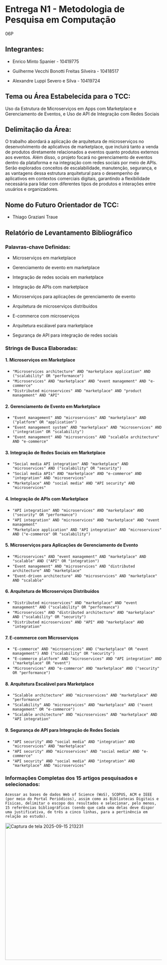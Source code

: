 # Entrega N1 - Metodologia de Pesquisa em Computação

06P

## Integrantes:

- Enrico Minto Spanier - 10419775

- Guilherme Vecchi Bonotti Freitas Silveira - 10418517

- Alexandre Luppi Severo e Silva - 10419724

## Tema ou Área Estabelecida para o TCC:

Uso da Estrutura de Microserviços em Apps com Marketplace e Gerenciamento de Eventos, e Uso de API de Integração com Redes Sociais

## Delimitação da Área:
O trabalho abordará a aplicação de arquitetura de microserviços no desenvolvimento de aplicativos de marketplace, que incluirá tanto a venda de produtos diretamente relacionados a eventos quanto produtos externos aos eventos. Além disso, o projeto focará no gerenciamento de eventos dentro da plataforma e na integração com redes sociais por meio de APIs. Serão explorados conceitos de escalabilidade, manutenção, segurança, e as vantagens dessa estrutura arquitetural para o desempenho de aplicativos em contextos comerciais digitais, garantindo a flexibilidade necessária para lidar com diferentes tipos de produtos e interações entre usuários e organizadores.

## Nome do Futuro Orientador de TCC:

- Thiago Graziani Traue

## Relatório de Levantamento Bibliográfico
### Palavras-chave Definidas:
- Microserviços em marketplace

- Gerenciamento de evento em marketplace

- Integração de redes sociais em marketplace
  
- Integração de APIs com marketplace

- Microserviços para aplicações de gerenciamento de evento

- Arquitetura de microserviços distribuídos

- E-commerce com microserviços

- Arquitetura escálavel para marketplace

- Segurança de API para integração de redes sociais

### Strings de Busca Elaboradas:

#### 1. Microserviços em Marketplace
- `"Microservices architecture" AND "marketplace application" AND ("scalability" OR "performance")`
- `"Microservices" AND "marketplace" AND "event management" AND "e-commerce"`
- `"Distributed microservices" AND "marketplace" AND "product management" AND "API"`

#### 2. Gerenciamento de Evento em Marketplace
- `"Event management" AND "microservices" AND "marketplace" AND ("platform" OR "application")`
- `"Event management system" AND "marketplace" AND "microservices" AND ("integration" OR "scalability")`
- `"Event management" AND "microservices" AND "scalable architecture" AND "e-commerce"`

#### 3. Integração de Redes Sociais em Marketplace
- `"Social media API integration" AND "marketplace" AND "microservices" AND ("scalability" OR "security")`
- `"Social media APIs" AND "marketplace" AND "e-commerce" AND "integration" AND "microservices"`
- `"Marketplace" AND "social media" AND "API security" AND "microservices"`

#### 4. Integração de APIs com Marketplace
- `"API integration" AND "microservices" AND "marketplace" AND ("security" OR "performance")`
- `"API integration" AND "microservices" AND "marketplace" AND "event management"`
- `"Marketplace application" AND "API integration" AND "microservices" AND ("e-commerce" OR "scalability")`

#### 5. Microserviços para Aplicações de Gerenciamento de Evento
- `"Microservices" AND "event management" AND "marketplace" AND "scalable" AND ("API" OR "integration")`
- `"Event management" AND "microservices" AND "distributed architecture" AND "marketplace"`
- `"Event-driven architecture" AND "microservices" AND "marketplace" AND "scalable"`

#### 6. Arquitetura de Microserviços Distribuídos
- `"Distributed microservices" AND "marketplace" AND "event management" AND ("scalability" OR "performance")`
- `"Microservices" AND "distributed architecture" AND "marketplace" AND ("scalability" OR "security")`
- `"Distributed microservices" AND "API" AND "marketplace" AND "integration"`

#### 7. E-commerce com Microserviços
- `"E-commerce" AND "microservices" AND ("marketplace" OR "event management") AND ("scalability" OR "security")`
- `"E-commerce platform" AND "microservices" AND "API integration" AND ("marketplace" OR "event")`
- `"Microservices" AND "e-commerce" AND "marketplace" AND ("security" OR "performance")`

#### 8. Arquitetura Escalável para Marketplace
- `"Scalable architecture" AND "microservices" AND "marketplace" AND "performance"`
- `"Scalability" AND "microservices" AND "marketplace" AND ("event management" OR "e-commerce")`
- `"Scalable architecture" AND "microservices" AND "marketplace" AND "API integration"`

#### 9. Segurança de API para Integração de Redes Sociais
- `"API security" AND "social media" AND "integration" AND "microservices" AND "marketplace"`
- `"API security" AND "microservices" AND "social media" AND "e-commerce"`
- `"API security" AND "social media" AND "integration" AND "marketplace" AND "microservices"`

### Informações Completas dos 15 artigos pesquisados e selecionados: 
`Acessar as bases de dados Web of Science (WoS), SCOPUS, ACM e IEEE (por meio do Portal Periódicos), assim como as Bibliotecas Digitais e Físicas, delimitar o escopo dos resultados e selecionar, pelo menos, 15 referências bibliográficas (sendo que cada uma delas deve dispor uma justificativa, de três a cinco linhas, para a pertinência em relação ao estudo).`

<img width="760" height="439" alt="Captura de tela 2025-09-15 213231" src="https://github.com/user-attachments/assets/c20e8cca-f809-49fa-912e-bbb52383cce5" />
